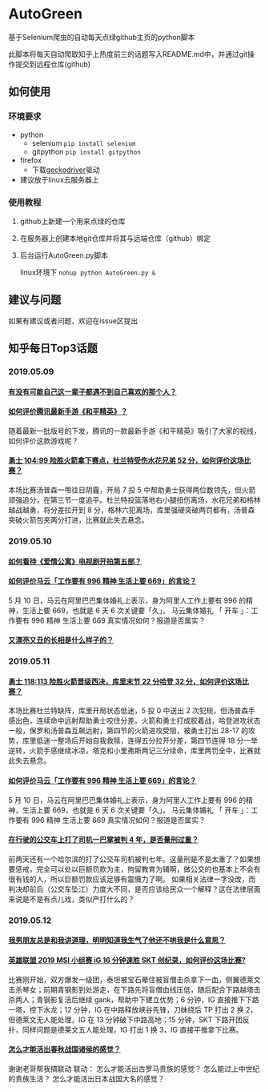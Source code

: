 # AutoGreen

基于Selenium爬虫的自动每天点绿github主页的python脚本

此脚本将每天自动爬取知乎上热度前三的话题写入README.md中，并通过git操作提交到远程仓库(github)

## 如何使用

### 环境要求

* python
  * selenium	`pip install selenium`
  * gitpython	`pip install gitpython`
* firefox
  * 下载[geckodriver](https://github.com/mozilla/geckodriver)驱动
* 建议放于linux云服务器上

### 使用教程

1. github上新建一个用来点绿的仓库

2. 在服务器上创建本地git仓库并将其与远端仓库（github）绑定

3. 后台运行AutoGreen.py脚本

   linux环境下	`nohup python AutoGreen.py &`



## 建议与问题

如果有建议或者问题，欢迎在issue区提出



## 知乎每日Top3话题

### 2019.05.09

#### [有没有可能自己这一辈子都遇不到自己喜欢的那个人？](https://www.zhihu.com/question/318144086)

#### [如何评价腾讯最新手游《和平精英》？](https://www.zhihu.com/question/321337007)

随着最新一批版号的下发，腾讯的一款最新手游《和平精英》吸引了大家的视线，如何评价这款游戏呢？
#### [勇士 104:99 险胜火箭拿下赛点，杜兰特受伤水花兄弟 52 分，如何评价这场比赛？](https://www.zhihu.com/question/323597879)

本场比赛汤普森一甩往日阴霾，开局 7 投 5 中帮助勇士获得两位数领先，但火箭顽强追分，在第三节一度追平。杜兰特投篮落地右小腿扭伤离场，水花兄弟和格林越战越勇，将分差拉开到 8 分，格林六犯离场，库里强硬突破两罚都有，汤普森突破火箭包夹两分打进，比赛就此失去悬念。

### 2019.05.10

#### [如何看待《爱情公寓》电视剧开拍第五部？](https://www.zhihu.com/question/299027051)

#### [如何评价马云「工作要有 996 精神 生活上要 669」的言论？](https://www.zhihu.com/question/323764429)

5 月 10 日，马云在阿里巴巴集体婚礼上表示，身为阿里人工作上要有 996 的精神，生活上要 669，也就是 6 天 6 次关键要「久」。 马云集体婚礼 「 开车 」：工作要有 996 精神 生活上要 669 真实情况如何？报道是否属实？

#### [又漂亮又丑的长相是什么样子的？](https://www.zhihu.com/question/323389488)

### 2019.05.11

#### [勇士 118:113 险胜火箭晋级西决，库里末节 22 分哈登 32 分，如何评价这场比赛？](https://www.zhihu.com/question/323874698)

本场比赛杜兰特缺阵，库里开局状态低迷，5 投 0 中送出 2 次犯规，但汤普森手感出色，连续命中远射帮助勇士咬住分差。火箭和勇士打成胶着战，哈登进攻状态一般，保罗和汤普森互飙远射，第四节的火箭进攻受阻，被勇士打出 28-17 的攻势，库里低迷一整场后开始自我救赎，连得五分拉开分差，第四节连得 18 分一举逆转，火箭手感继续冰凉，塔克和小里弗斯两记三分续命，库里两罚全中，比赛就此失去悬念。
#### [如何评价马云「工作要有 996 精神 生活上要 669」的言论？](https://www.zhihu.com/question/323764429)

5 月 10 日，马云在阿里巴巴集体婚礼上表示，身为阿里人工作上要有 996 的精神，生活上要 669，也就是 6 天 6 次关键要「久」。 马云集体婚礼 「 开车 」：工作要有 996 精神 生活上要 669 真实情况如何？报道是否属实？

#### [在行驶的公交车上打了司机一巴掌被判 4 年，是否量刑过重？](https://www.zhihu.com/question/323741382)

前两天还有一个哈尔滨的打了公交车司机被判七年。这量刑是不是太重了？如果想要惩戒，完全可以处以巨额罚款为主，拘留教育为辅啊，做公交的也基本上不会有很有钱的人，所以巨额罚款应该足够有震慑力了啊。 如果相关法律一字没改，而判决却前后（公交车坠江）力度大不同，是否应该给民众一个解释？这在法律层面来说是不是有点儿戏，类似严打什么的？

### 2019.05.12
#### [我男朋友总是和我讲道理，明明知道我生气了他还不哄我是什么意思？](https://www.zhihu.com/question/318568532)

#### [英雄联盟 2019 MSI 小组赛 iG 16 分钟速胜 SKT 创纪录，如何评价这场比赛?](https://www.zhihu.com/question/323935018)
比赛刚开始，双方爆发一级团，泰坦被宝石晕住被盲僧击杀拿下一血，侧翼德莱文击杀琴女；前期青钢影到处游走，在下路先将盲僧血线压低，随后配合下路越塔击杀两人；青钢影复活后继续 gank，帮助中下建立优势；6 分钟，IG 直接推下下路一塔，控下水龙；12 分钟，IG 在中路释放峡谷先锋，刀妹绕后 TP 打出 2 换 2，但德莱文无人能处理，IG 在 13 分钟破下中路高地；15 分钟，SKT 下路开团反扑，同样问题是德莱文五人能处理，IG 打出 1 换 3，IG 直接平推拿下比赛。
#### [怎么才能活出春秋战国诸侯的感觉？](https://www.zhihu.com/question/315763635)
谢谢老哥帮我搞联动 联动： 怎么才能活出古罗马贵族的感觉？ 怎么能过上中世纪的贵族生活？ 怎么才能活出日本战国大名的感觉？
